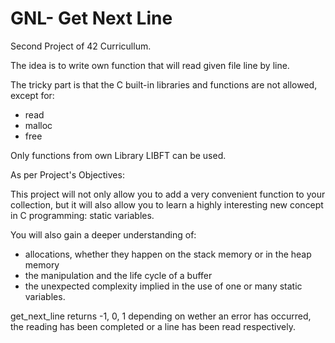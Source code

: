 # GNL- Get Next Line

Second Project of 42 Curricullum.

The idea is to write own function that will read given file line by line.

The tricky part is that the C built-in libraries and functions are not allowed, except for:
* read
* malloc
* free 

Only functions from own Library LIBFT can be used.

As per Project's Objectives:

This project will not only allow you to add a very convenient function to your collection,
but it will also allow you to learn a highly interesting new concept in C programming:
static variables.

You will also gain a deeper understanding of:
* allocations, whether they happen on the stack memory or in the heap memory
* the manipulation and the life cycle of a buffer
* the unexpected complexity implied in the use of one or many static variables.


get_next_line returns -1, 0, 1 depending on wether an error has occurred, the reading has been completed or a line has been read respectively.
